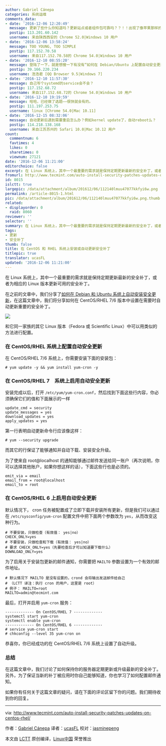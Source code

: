 ```yaml
---
author: Gabriel Cánepa
categories: 系统运维
comments_data:
- date: '2016-12-06 12:20:49'
  message: 更新了些什么你知道吗？更新站点或者组件包可靠吗？？！！出现了像苹果那样的TOOLKIT事件由谁来进行负责？？！！
  postip: 113.201.60.142
  username: 来自陕西西安的 Chrome 52.0|Windows 10 用户
- date: '2016-12-06 13:58:24'
  message: TOO YOUNG, TOO SIMPLE
  postip: 117.152.70.58
  username: 来自117.152.70.58的 Chrome 54.0|Windows 10 用户
- date: '2016-12-10 08:55:20'
  message: 登陆了一下，就是想搜一下有没有“如何在 Debian/Ubuntu 上配置自动安全更新”的翻译，然而没有-。-
  postip: 39.166.220.234
  username: 浩浩君 [QQ Browser 9.5|Windows 7]
- date: '2016-12-10 11:57:30'
  message: 自己写个systemd的service会不会？
  postip: 117.152.68.72
  username: 来自117.152.68.72的 Chrome 54.0|Windows 10 用户
- date: '2016-12-10 19:19:59'
  message: 哈哈，已经做了选题——很快就会有的。
  postip: 111.197.253.75
  username: linux [Chrome 54.0|Mac 10.11]
- date: '2016-12-15 08:32:06'
  message: 自动更新后遇到需要重启怎么办？例如kernel update了，自动reboot么？
  postip: 114.218.138.168
  username: 来自江苏苏州的 Safari 10.0|Mac 10.12 用户
count:
  commentnum: 6
  favtimes: 4
  likes: 0
  sharetimes: 0
  viewnum: 27121
date: '2016-12-06 11:21:00'
editorchoice: false
excerpt: 在 Linux 系统上，其中一个最重要的需求就是保持定期更新最新的安全补丁，或者为相应的 Linux 版本更新可用的安全补丁。
fromurl: http://www.tecmint.com/auto-install-security-patches-updates-on-centos-rhel/
id: 8015
islctt: true
largepic: /data/attachment/album/201612/06/112140lmuu47077kkfyi6w.png
permalink: /article-8015-1.html
pic: /data/attachment/album/201612/06/112140lmuu47077kkfyi6w.png.thumb.jpg
related:
- displayorder: 0
  raid: 8060
reviewer: ''
selector: ''
summary: 在 Linux 系统上，其中一个最重要的需求就是保持定期更新最新的安全补丁，或者为相应的 Linux 版本更新可用的安全补丁。
tags:
- 更新
- 安全补丁
thumb: false
title: 在 CentOS 和 RHEL 系统上安装或自动更新安全补丁
titlepic: true
translator: ucasFL
updated: '2016-12-06 11:21:00'
---
```


在 Linux 系统上，其中一个最重要的需求就是保持定期更新最新的安全补丁，或者为相应的 Linux 版本更新可用的安全补丁。


在之前的文章中，我们分享了[如何在 Debian 和 Ubuntu 系统上自动安装安全更新](/article-8060-1.html)，在这篇文章中，我们将分享如何在 CentOS/RHEL 7/6 版本中设置在需要时自动更新重要的安全补丁。


![](/data/attachment/album/201612/06/112140lmuu47077kkfyi6w.png)


和它同一家族的其它 Linux 版本（Fedora 或 Scientific Linux）中可以用类似的方法进行配置。


### 在 CentOS/RHEL 系统上配置自动安全更新


在 CentOS/RHEL 7/6 系统上，你需要安装下面的安装包：



```
# yum update -y && yum install yum-cron -y

```

### 在 CentOS/RHEL 7　系统上启用自动安全更新


安装完成以后，打开 `/etc/yum/yum-cron.conf`，然后找到下面这些行内容，你必须确保它们的值和下面展示的一样



```
update_cmd = security
update_messages = yes
download_updates = yes
apply_updates = yes

```

第一行表明自动更新命令行应该像这样：



```
# yum --security upgrade

```

而其它的行保证了能够通知并自动下载、安装安全升级。


为了使来自 root@localhost 的通知能够通过邮件发送给同一账户（再次说明，你可以选择其他账户，如果你想这样的话），下面这些行也是必须的。



```
emit_via = email
email_from = root@localhost
email_to = root

```

### 在 CentOS/RHEL 6 上启用自动安全更新


默认情况下， cron 任务被配置成了立即下载并安装所有更新，但是我们可以通过在 `/etc/sysconfig/yum-cron` 配置文件中把下面两个参数改为 `yes`，从而改变这种行为。



```
# 不要安装，只做检查（有效值： yes|no）
CHECK_ONLY=yes
# 不要安装，只做检查和下载（有效值： yes|no）
# 要求 CHECK_ONLY=yes（先要检查后才可以知道要下载什么）
DOWNLOAD_ONLY=yes

```

为了启用关于安装包更新的邮件通知，你需要把 `MAILTO` 参数设置为一个有效的邮件地址。



```
# 默认情况下 MAILTO 是没有设置的，crond 会将输出发送邮件给自己  
# （LCTT 译注：执行 cron 的用户，这里是 root）
# 例子： MAILTO=root
MAILTO=admin@tecmint.com

```

最后，打开并启用 `yum-cron` 服务：



```
------------- On CentOS/RHEL 7 ------------- 
systemctl start yum-cron
systemctl enable yum-cron
------------- On CentOS/RHEL 6 -------------  
# service yum-cron start
# chkconfig --level 35 yum-cron on

```

恭喜你，你已经成功的在 CentOS/RHEL 7/6 系统上设置了自动升级。


### 总结


在这篇文章中，我们讨论了如何保持你的服务器定期更新或升级最新的安全补丁。另外，为了保证当新的补丁被应用时你自己能够知道，你也学习了如何配置邮件通知。


如果你有任何关于这篇文章的疑问，请在下面的评论区留下你的问题。我们期待收到你的回复。




---


via: <http://www.tecmint.com/auto-install-security-patches-updates-on-centos-rhel/>


作者：[Gabriel Cánepa](http://www.tecmint.com/author/gacanepa/) 译者：[ucasFL](https://github.com/ucasFL) 校对：[jasminepeng](https://github.com/jasminepeng)


本文由 [LCTT](https://github.com/LCTT/TranslateProject) 原创编译，[Linux中国](https://linux.cn/) 荣誉推出